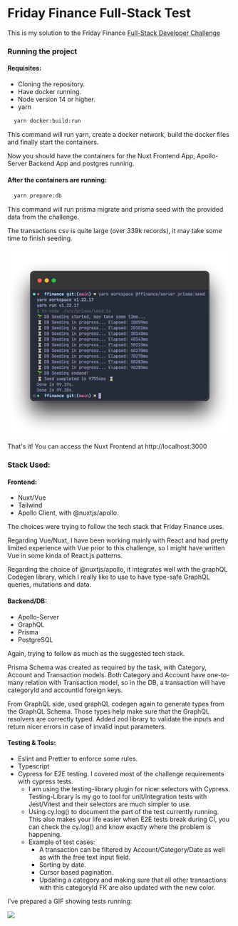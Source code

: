 # Friday Finance Full-Stack Test

This is my solution to the Friday Finance [Full-Stack Developer Challenge](https://github.com/fridayfinance/challenges/tree/main/dev-fullstack)

### Running the project

#### Requisites:

- Cloning the repository.
- Have docker running.
- Node version 14 or higher.
- yarn

```bash
  yarn docker:build:run
```

This command will run yarn, create a docker network, build the docker files and finally start the containers.

Now you should have the containers for the Nuxt Frontend App, Apollo-Server Backend App and postgres running.

#### After the containers are running:

```bash
  yarn prepare:db
```

This command will run prisma migrate and prisma seed with the provided data from the challenge.

The transactions csv is quite large (over 339k records), it may take some time to finish seeding.

![](/assets/seeding.png)

That's it! You can access the Nuxt Frontend at http://localhost:3000

### Stack Used:

#### Frontend:

- Nuxt/Vue
- Tailwind
- Apollo Client, with @nuxtjs/apollo.

The choices were trying to follow the tech stack that Friday Finance uses.

Regarding Vue/Nuxt, I have been working mainly with React and had pretty limited experience with Vue prior to this challenge, so I might have written Vue in some kinda of React.js patterns.

Regarding the choice of @nuxtjs/apollo, it integrates well with the graphQL Codegen library, which I really like to use to have type-safe GraphQL queries, mutations and data.

#### Backend/DB:

- Apollo-Server
- GraphQL
- Prisma
- PostgreSQL

Again, trying to follow as much as the suggested tech stack.

Prisma Schema was created as required by the task, with Category, Account and Transaction models. Both Category and Account have one-to-many relation with Transaction model, so in the DB, a transaction will have categoryId and accountId foreign keys.

From GraphQL side, used graphQL codegen again to generate types from the GraphQL Schema. Those types help make sure that the GraphQL resolvers are correctly typed. Added zod library to validate the inputs and return nicer errors in case of invalid input parameters.

#### Testing & Tools:

- Eslint and Prettier to enforce some rules.
- Typescript
- Cypress for E2E testing. I covered most of the challenge requirements with cypress tests.
  - I am using the testing-library plugin for nicer selectors with Cypress. Testing-Library is my go to tool for unit/integration tests with Jest/Vitest and their selectors are much simpler to use.
  - Using cy.log() to document the part of the test currently running. This also makes your life easier when E2E tests break during CI, you can check the cy.log() and know exactly where the problem is happening.
  - Example of test cases:
    - A transaction can be filtered by Account/Category/Date as well as with the free text input field.
    - Sorting by date.
    - Cursor based pagination.
    - Updating a category and making sure that all other transactions with this categoryId FK are also updated with the new color.

I've prepared a GIF showing tests running:

![](/assets/cypress.gif)
